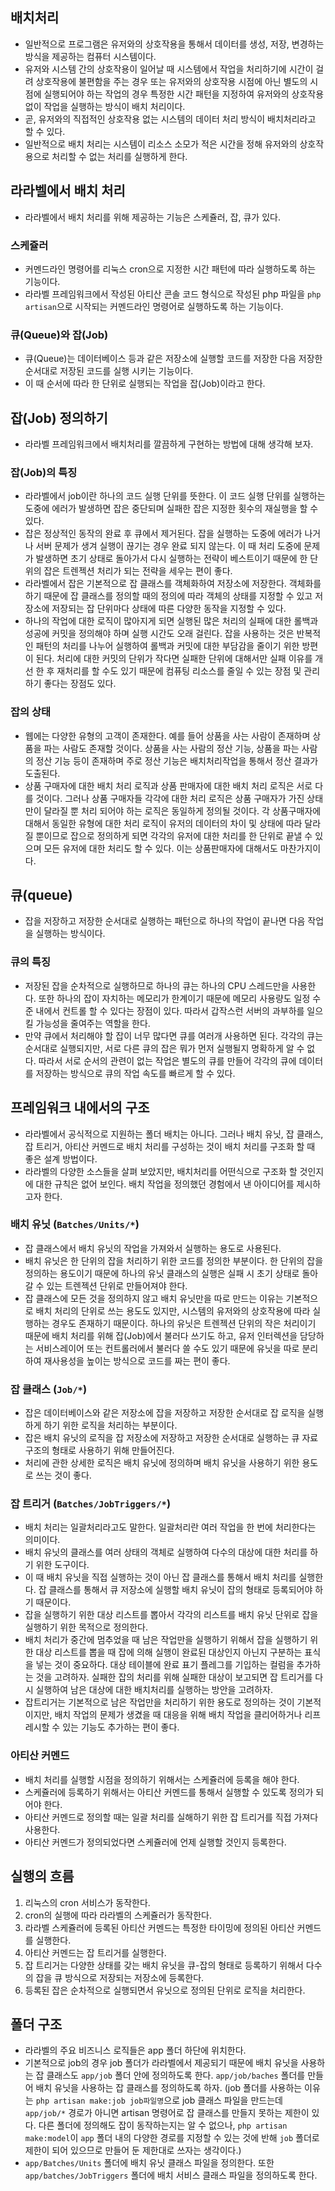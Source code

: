 ## 배치처리
- 일반적으로 프로그램은 유저와의 상호작용을 통해서 데이터를 생성, 저장, 변경하는 방식을 제공하는 컴퓨터 시스템이다.
- 유저와 시스템 간의 상호작용이 일어날 때 시스템에서 작업을 처리하기에 시간이 걸려 상호작용에 불편함을 주는 경우 또는 유저와의 상호작용 시점에 아닌 별도의 시점에 실행되어야 하는 작업의 경우 특정한 시간 패턴을 지정하여 유저와의 상호작용 없이 작업을 실행하는 방식이 배치 처리이다.
- 곧, 유저와의 직접적인 상호작용 없는 시스템의 데이터 처리 방식이 배치처리라고 할 수 있다.
- 일반적으로 배치 처리는 시스템이 리소스 소모가 적은 시간을 정해 유저와의 상호작용으로 처리할 수 없는 처리를 실행하게 한다.

## 라라벨에서 배치 처리
- 라라벨에서 배치 처리를 위해 제공하는 기능은 스케쥴러, 잡, 큐가 있다.

### 스케쥴러
- 커멘드라인 명령어를 리눅스 cron으로 지정한 시간 패턴에 따라 실행하도록 하는 기능이다.
- 라라벨 프레임워크에서 작성된 아티산 콘솔 코드 형식으로 작성된 php 파일을 `php artisan`으로 시작되는 커멘드라인 명령어로 실행하도록 하는 기능이다.

### 큐(Queue)와 잡(Job)
- 큐(Queue)는 데이터베이스 등과 같은 저장소에 실행할 코드를 저장한 다음 저장한 순서대로 저장된 코드를 실행 시키는 기능이다.
- 이 때 순서에 따라 한 단위로 실행되는 작업을 잡(Job)이라고 한다.

## 잡(Job) 정의하기
- 라라벨 프레임워크에서 배치처리를 깔끔하게 구현하는 방법에 대해 생각해 보자.

### 잡(Job)의 특징
- 라라벨에서 job이란 하나의 코드 실행 단위를 뜻한다. 이 코드 실행 단위를 실행하는 도중에 에러가 발생하면 잡은 중단되며 실패한 잡은 지정한 횟수의 재실행을 할 수 있다.
- 잡은 정상적인 동작의 완료 후 큐에서 제거된다. 잡을 실행하는 도중에 에러가 나거나 서버 문제가 생겨 실행이 끊기는 경우 완료 되지 않는다. 이 때 처리 도중에 문제가 발생하면 초기 상태로 돌아가서 다시 실행하는 전략이 베스트이기 때문에 한 단위의 잡은 트렌젝션 처리가 되는 전략을 세우는 편이 좋다.
- 라라벨에서 잡은 기본적으로 잡 클래스를 객체화하여 저장소에 저장한다. 객체화를 하기 때문에 잡 클래스를 정의할 때의 정의에 따라 객체의 상태를 지정할 수 있고 저장소에 저장되는 잡 단위마다 상태에 따른 다양한 동작을 지정할 수 있다.
- 하나의 작업에 대한 로직이 많아지게 되면 실행된 많은 처리의 실패에 대한 롤백과 성공에 커밋을 정의해야 하며 실행 시간도 오래 걸린다. 잡을 사용하는 것은 반복적인 패턴의 처리를 나누어 실행하여 롤백과 커밋에 대한 부담감을 줄이기 위한 방편이 된다. 처리에 대한 커밋의 단위가 작다면 실패한 단위에 대해서만 실패 이유를 개선 한 후 재처리를 할 수도 있기 때문에 컴퓨팅 리소스를 줄일 수 있는 장점 및 관리하기 좋다는 장점도 있다.

### 잡의 상태
- 웹에는 다양한 유형의 고객이 존재한다. 예를 들어 상품을 사는 사람이 존재하며 상품을 파는 사람도 존재할 것이다. 상품을 사는 사람의 정산 기능, 상품을 파는 사람의 정산 기능 등이 존재하며 주로 정산 기능은 배치처리작업을 통해서 정산 결과가 도출된다.
- 상품 구매자에 대한 배치 처리 로직과 상품 판매자에 대한 배치 처리 로직은 서로 다를 것이다. 그러나 상품 구매자들 각각에 대한 처리 로직은 상품 구매자가 가진 상태만이 달라질 뿐 처리 되어야 하는 로직은 동일하게 정의될 것이다. 각 상품구매자에 대해서 동일한 유형에 대한 처리 로직이 유저의 데이터의 차이 및 상태에 따라 달라질 뿐이므로 잡으로 정의하게 되면 각각의 유저에 대한 처리를 한 단위로 끝낼 수 있으며 모든 유저에 대한 처리도 할 수 있다. 이는 상품판매자에 대해서도 마찬가지이다.

## 큐(queue)
- 잡을 저장하고 저장한 순서대로 실행하는 패턴으로 하나의 작업이 끝나면 다음 작업을 실행하는 방식이다.

### 큐의 특징
- 저장된 잡을 순차적으로 실행하므로 하나의 큐는 하나의 CPU 스레드만을 사용한다. 또한 하나의 잡이 자치하는 메모리가 한계이기 때문에 메모리 사용량도 일정 수준 내에서 컨트롤 할 수 있다는 장점이 있다. 따라서 갑작스런 서버의 과부하를 일으킬 가능성을 줄여주는 역할을 한다.
- 만약 큐에서 처리해야 할 잡이 너무 많다면 큐를 여러개 사용하면 된다. 각각의 큐는 순서대로 실행되지만, 서로 다른 큐의 잡은 뭐가 먼저 실행될지 명확하게 알 수 없다. 따라서 서로 순서의 관련이 없는 작업은 별도의 큐를 만들어 각각의 큐에 데이터를 저장하는 방식으로 큐의 작업 속도를 빠르게 할 수 있다.

## 프레임워크 내에서의 구조
- 라라벨에서 공식적으로 지원하는 폴더 배치는 아니다. 그러나 배치 유닛, 잡 클래스, 잡 트리거, 아티산 커멘드로 배치 처리를 구성하는 것이 배치 처리를 구조화 할 때 좋은 설계 방법이다.
- 라라벨의 다양한 소스들을 살펴 보았지만, 배치처리를 어떤식으로 구조화 할 것인지에 대한 규칙은 없어 보인다. 배치 작업을 정의했던 경험에서 낸 아이디어를 제시하고자 한다.

### 배치 유닛 (`Batches/Units/*`)
- 잡 클래스에서 배치 유닛의 작업을 가져와서 실행하는 용도로 사용된다.
- 배치 유닛은 한 단위의 잡을 처리하기 위한 코드를 정의한 부분이다. 한 단위의 잡을 정의하는 용도이기 때문에 하나의 유닛 클래스의 실행은 실패 시 초기 상태로 돌아갈 수 있는 트렌젝션 단위로 만들어져야 한다.
- 잡 클래스에 모든 것을 정의하지 않고 배치 유닛만을 따로 만드는 이유는 기본적으로 배치 처리의 단위로 쓰는 용도도 있지만, 시스템의 유저와의 상호작용에 따라 실행하는 경우도 존재하기 때문이다. 하나의 유닛은 트렌젝션 단위의 작은 처리이기 때문에 배치 처리를 위해 잡(Job)에서 불러다 쓰기도 하고, 유저 인터렉션을 담당하는 서비스레이어 또는 컨트롤러에서 불러다 쓸 수도 있기 때문에 유닛을 따로 분리하여 재사용성을 높이는 방식으로 코드를 짜는 편이 좋다.

### 잡 클래스 (`Job/*`)
- 잡은 데이터베이스와 같은 저장소에 잡을 저장하고 저장한 순서대로 잡 로직을 실행하게 하기 위한 로직을 처리하는 부분이다.
- 잡은 배치 유닛의 로직을 잡 저장소에 저장하고 저장한 순서대로 실행하는 큐 자료구조의 형태로 사용하기 위해 만들어진다.
- 처리에 관한 상세한 로직은 배치 유닛에 정의하며 배치 유닛을 사용하기 위한 용도로 쓰는 것이 좋다.

### 잡 트리거 (`Batches/JobTriggers/*`)
- 배치 처리는 일괄처리라고도 말한다. 일괄처리란 여러 작업을 한 번에 처리한다는 의미이다.
- 배치 유닛의 클래스를 여러 상태의 객체로 실행하여 다수의 대상에 대한 처리를 하기 위한 도구이다.
- 이 때 배치 유닛을 직접 실행하는 것이 아닌 잡 클래스를 통해서 배치 처리를 실행한다. 잡 클래스를 통해서 큐 저장소에 실행할 배치 유닛이 잡의 형태로 등록되어야 하기 때문이다.
- 잡을 실행하기 위한 대상 리스트를 뽑아서 각각의 리스트를 배치 유닛 단위로 잡을 실행하기 위한 목적으로 정의한다.
- 배치 처리가 중간에 멈추었을 때 남은 작업만을 실행하기 위해서 잡을 실행하기 위한 대상 리스트를 뽑을 때 잡에 의해 실행이 완료된 대상인지 아닌지 구분하는 표식을 넣는 것이 중요하다. 대상 테이블에 완료 표기 플레그를 기입하는 컬럼을 추가하는 것을 고려하자. 실패한 잡의 처리를 위해 실패한 대상이 보고되면 잡 트리거를 다시 실행하여 남은 대상에 대한 배치처리를 실행하는 방안을 고려하자.
- 잡트리거는 기본적으로 남은 작업만을 처리하기 위한 용도로 정의하는 것이 기본적이지만, 배치 작업의 문제가 생겼을 때 대응을 위해 배치 작업을 클리어하거나 리프레시할 수 있는 기능도 추가하는 편이 좋다.

### 아티산 커멘드
- 배치 처리를 실행할 시점을 정의하기 위해서는 스케쥴러에 등록을 해야 한다.
- 스케쥴러에 등록하기 위해서는 아티산 커멘드를 통해서 실행할 수 있도록 정의가 되어야 한다.
- 아티산 커멘드로 정의할 때는 일괄 처리를 실해하기 위한 잡 트리거를 직접 가져다 사용한다.
- 아티산 커멘드가 정의되었다면 스케쥴러에 언제 실행할 것인지 등록한다.

## 실행의 흐름
1. 리눅스의 cron 서비스가 동작한다.
2. cron의 실행에 따라 라라벨의 스케쥴러가 동작한다.
3. 라라벨 스케쥴러에 등록된 아티산 커멘드는 특정한 타이밍에 정의된 아티산 커멘드를 실행한다.
4. 아티산 커멘드는 잡 트리거를 실행한다.
5. 잡 트리거는 다양한 상태를 갖는 배치 유닛을 큐-잡의 형태로 등록하기 위해서 다수의 잡을 큐 방식으로 저장되는 저장소에 등록한다.
6. 등록된 잡은 순차적으로 실행되면서 유닛으로 정의된 단위로 로직을 처리한다.

## 폴더 구조
- 라라벨의 주요 비즈니스 로직들은 app 폴더 하단에 위치한다.
- 기본적으로 job의 경우 job 폴더가 라라벨에서 제공되기 때문에 배치 유닛을 사용하는 잡 클래스도 `app/job` 폴더 안에 정의하도록 한다. `app/job/baches` 폴더를 만들어 배치 유닛을 사용하는 잡 클래스를 정의하도록 하자. (job 폴더를 사용하는 이유는 `php artisan make:job job파일명`으로 job 클래스 파일을 만드는데 `app/job/*` 경로가 아니면 artisan 명령어로 잡 클래스를 만들지 못하는 제한이 있다. 다른 폴더에 정의해도 잡이 동작하는지는 알 수 없으나, `php artisan make:model`이 `app` 폴더 내의 다양한 경로를 지정할 수 있는 것에 반해 `job` 폴더로 제한이 되어 있으므로 만들어 둔 제한대로 쓰자는 생각이다.) 
- `app/Batches/Units` 폴더에 배치 유닛 클래스 파일을 정의한다. 또한 `app/batches/JobTriggers` 폴더에 배치 서비스 클래스 파일을 정의하도록 한다.

